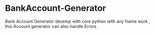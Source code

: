 # BankAccount-Generator
Bank Account Generator develop with core python with any frame work , this Account generator can also handle Errors
